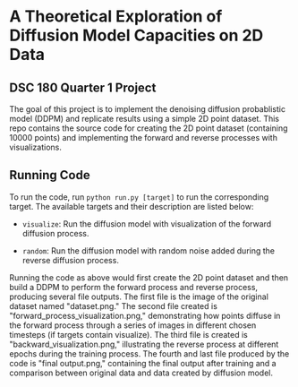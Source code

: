 # A Theoretical Exploration of Diffusion Model Capacities on 2D Data
## DSC 180 Quarter 1 Project

The goal of this project is to implement the denoising diffusion probablistic model (DDPM) and replicate results using a simple 2D point dataset. This repo contains the source code for creating the 2D point dataset (containing 10000 points) and implementing the forward and reverse processes with visualizations.

## Running Code
To run the code, run `python run.py [target]` to run the corresponding target. The available targets and their description are listed below:

- `visualize`: Run the diffusion model with visualization of the forward diffusion process.

- `random`: Run the diffusion model with random noise added during the reverse diffusion process.

Running the code as above would first create the 2D point dataset and then build a DDPM to perform the forward process and reverse process, producing several file outputs. The first file is the image of the original dataset named "dataset.png." The second file created is "forward_process_visualization.png," demonstrating how points diffuse in the forward process through a series of images in different chosen timesteps (if targets contain visualize). The third file is created is  "backward_visualization.png," illustrating the reverse process at different epochs during the training process. The fourth and last file produced by the code is "final output.png," containing the final output after training and a comparison between original data and data created by diffusion model.
